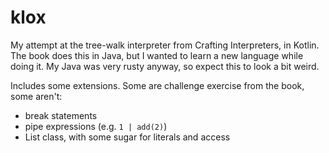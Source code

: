 # klox

My attempt at the tree-walk interpreter from Crafting Interpreters, in Kotlin. The book does this in Java, but I wanted
to learn a new language while doing it. My Java was very rusty anyway, so expect this to look a bit weird.

Includes some extensions. Some are challenge exercise from the book, some aren't:

* break statements
* pipe expressions (e.g. `1 | add(2)`)
* List class, with some sugar for literals and access
